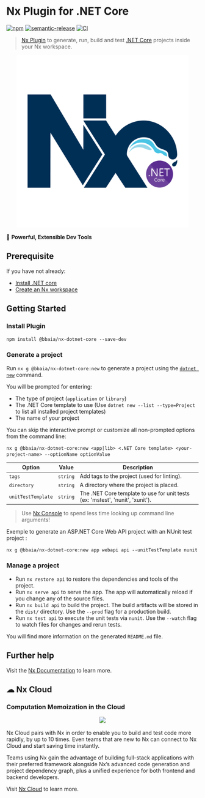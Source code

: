 # Nx Plugin for .NET Core

[![npm](https://img.shields.io/npm/v/@bbaia/nx-dotnet-core?style=flat-square)](https://www.npmjs.com/package/@bbaia/nx-dotnet-core)
[![semantic-release](https://img.shields.io/badge/%20%20%F0%9F%93%A6%F0%9F%9A%80-semantic--release-e10079.svg)](https://github.com/semantic-release/semantic-release)
[![CI](https://github.com/bbaia/nx-dotnet-core/actions/workflows/ci.yml/badge.svg)](https://github.com/bbaia/nx-dotnet-core/actions/workflows/ci.yml)

> [Nx Plugin](https://nx.dev) to generate, run, build and test [.NET Core](https://dotnet.microsoft.com/) projects inside your Nx workspace.

<p style="text-align: center;"><img src="https://raw.githubusercontent.com/bbaia/nx-dotnet-core/master/images/nx-dotnet-core-logo.png" width="450"></p>

🔎 **Powerful, Extensible Dev Tools**

## Prerequisite

If you have not already:

- [Install .NET core](https://docs.microsoft.com/en-us/dotnet/core/install/)
- [Create an Nx workspace](https://github.com/nrwl/nx#creating-an-nx-workspace)

## Getting Started

### Install Plugin

```
npm install @bbaia/nx-dotnet-core --save-dev
```

### Generate a project

Run `nx g @bbaia/nx-dotnet-core:new` to generate a project using the [`dotnet new`](https://docs.microsoft.com/en-us/dotnet/core/tools/dotnet-new) command.

You will be prompted for entering:

- The type of project (`application` or `library`)
- The .NET Core template to use (Use `dotnet new --list --type=Project` to list all installed project templates)
- The name of your project

You can skip the interactive prompt or customize all non-prompted options from the command line:

```
nx g @bbaia/nx-dotnet-core:new <app|lib> <.NET Core template> <your-project-name> --optionName optionValue
```

| Option             | Value    | Description                                                                    |
| ------------------ | -------- | ------------------------------------------------------------------------------ |
| `tags`             | `string` | Add tags to the project (used for linting).                                    |
| `directory`        | `string` | A directory where the project is placed.                                       |
| `unitTestTemplate` | `string` | The .NET Core template to use for unit tests (ex: 'mstest', 'nunit', 'xunit'). |

> Use [Nx Console](https://nx.dev/latest/angular/getting-started/console) to spend less time looking up command line arguments!

Exemple to generate an ASP.NET Core Web API project with an NUnit test project :

```
nx g @bbaia/nx-dotnet-core:new app webapi api --unitTestTemplate nunit
```

### Manage a project

- Run `nx restore api` to restore the dependencies and tools of the project.
- Run `nx serve api` to serve the app. The app will automatically reload if you change any of the source files.
- Run `nx build api` to build the project. The build artifacts will be stored in the `dist/` directory. Use the `--prod` flag for a production build.
- Run `nx test api` to execute the unit tests via `nunit`. Use the `--watch` flag to watch files for changes and rerun tests.

You will find more information on the generated `README.md` file.

## Further help

Visit the [Nx Documentation](https://nx.dev) to learn more.

## ☁ Nx Cloud

### Computation Memoization in the Cloud

<p style="text-align: center;"><img src="https://raw.githubusercontent.com/nrwl/nx/master/images/nx-cloud-card.png"></p>

Nx Cloud pairs with Nx in order to enable you to build and test code more rapidly, by up to 10 times. Even teams that are new to Nx can connect to Nx Cloud and start saving time instantly.

Teams using Nx gain the advantage of building full-stack applications with their preferred framework alongside Nx’s advanced code generation and project dependency graph, plus a unified experience for both frontend and backend developers.

Visit [Nx Cloud](https://nx.app/) to learn more.
